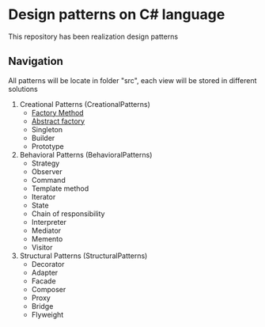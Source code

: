 # Design patterns on C# language

This repository has been realization design patterns

## Navigation

All patterns will be locate in folder "src", each view will be stored in different solutions

1. Creational Patterns (CreationalPatterns)
   - <a href="https://github.com/prn-ic/patterns-on-sharp/tree/main/src/BehavioralPatterns/FactoryMethod">Factory Method</a>
   - <a href="https://github.com/prn-ic/patterns-on-sharp/tree/main/src/CreationalPatterns/AbstractFactory">Abstract factory</a>
   - Singleton
   - Builder
   - Prototype
2. Behavioral Patterns (BehavioralPatterns)
   - Strategy
   - Observer
   - Command
   - Template method
   - Iterator
   - State
   - Chain of responsibility
   - Interpreter
   - Mediator
   - Memento
   - Visitor
3. Structural Patterns (StructuralPatterns)
   - Decorator
   - Adapter
   - Facade
   - Composer
   - Proxy
   - Bridge
   - Flyweight